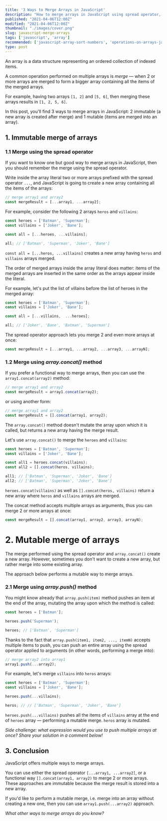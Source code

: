 ```yaml
---
title: '3 Ways to Merge Arrays in JavaScript'
description: "How to merge arrays in JavaScript using spread operator, array.concat() and array.push()."
published: "2021-04-06T12:00Z"
modified: "2021-04-06T12:00Z"
thumbnail: "./images/cover.png"
slug: javascript-merge-arrays
tags: ['javascript', 'array']
recommended: ['javascript-array-sort-numbers', 'operations-on-arrays-javascript']
type: post
---
```


An array is a data structure representing an ordered collection of indexed items.  

A common operation performed on multiple arrays is *merge* &mdash; when 2 or more arrays are merged to form a bigger array containing all the items of the merged arrays.  

For example, having two arrays `[1, 2]` and `[5, 6]`, then merging these arrays results in `[1, 2, 5, 6]`.  

In this post, you'll find 3 ways to merge arrays in JavaScript: 2 immutable (a new array is created after merge) and 1 mutable (items are merged into an array).  

## 1. Immutable merge of arrays

### 1.1 Merge using the spread operator

If you want to know one but good way to merge arrays in JavaScript, then you should remember the merge using the spread operator.  

Write inside the array literal two or more arrays prefixed with the spread operator `...`, and JavaScript is going to create a new array containing all the items of the arrays:

```javascript
// merge array1 and array2
const mergeResult = [...array1, ...array2];
```

For example, consider the following 2 arrays `heros` and `villains`:

```javascript
const heroes = ['Batman', 'Superman'];
const villains = ['Joker', 'Bane'];

const all = [...heroes, ...villains];

all; // ['Batman', 'Superman', 'Joker', 'Bane']
```

`const all = [...heros, ...villains]` creates a new array having `heros` and `villains` arrays merged.  

The order of merged arrays inside the array literal does matter: items of the merged arrays are inserted in the same order as the arrays appear inside the literal. 

For example, let's put the list of villains before the list of heroes in the merged array:

```javascript
const heroes = ['Batman', 'Superman'];
const villains = ['Joker', 'Bane'];

const all = [...villains,  ...heroes];

all; // ['Joker', 'Bane', 'Batman', 'Superman']
```

The spread operator approach lets you merge 2 and even more arrays at once: 

```javascript
const mergeResult = [...array1, ...array2, ...array3, ...arrayN];
```

### 1.2 Merge using *array.concat()* method

If you prefer a functional way to merge arrays, then you can use the `array1.concat(array2)` method:

```javascript
// merge array1 and array2
const mergeResult = array1.concat(array2);
```

or using another form:

```javascript
// merge array1 and array2
const mergeResult = [].concat(array1, array2);
```

The `array.concat()` method doesn't mutate the array upon which it is called, but returns a new array having the merge result.    

Let's use `array.concat()` to merge the `heroes` and `villains`:

```javascript
const heroes = ['Batman', 'Superman'];
const villains = ['Joker', 'Bane'];

const all1 = heroes.concat(villains);
const all2 = [].concat(heros, villains);

all1; // ['Batman', 'Superman', 'Joker', 'Bane']
all2; // ['Batman', 'Superman', 'Joker', 'Bane']
```

`heroes.concat(villains)` as well as `[].concat(heros, villains)` return a new array where `heros` and `villains` arrays are merged.  

The concat method accepts multiple arrays as arguments, thus you can merge 2 or more arrays at once:

```javascript
const mergeResult = [].concat(array1, array2, array3, arrayN);
```

# 2. Mutable merge of arrays

The merge performed using the spread operator and `array.concat()` create a new array. However, sometimes you don't want to create a new array, but rather merge into some existing array.  

The approach below performs a mutable way to merge arrays.  

### 2.1 Merge using *array.push()* method

You might know already that `array.push(item)` method pushes an item at the end of the array, mutating the array upon which the method is called:  

```javascript
const heroes = ['Batman'];

heroes.push('Superman');

heroes; // ['Batman', 'Superman']
```

Thanks to the fact that `array.push(item1, item2, ..., itemN)` accepts multiple items to push, you can push an entire array using the spread operator applied to arguments (in other words, performing a merge into):

```javascript
// merge array2 into array1
array1.push(...array2);
```

For example, let's merge `villains` into `heros` arrays:

```javascript
const heroes = ['Batman', 'Superman'];
const villains = ['Joker', 'Bane'];

heroes.push(...villains);

heros; // // ['Batman', 'Superman', 'Joker', 'Bane']
```

`heroes.push(...villains)` pushes all the items of `villains` array at the end of `heroes` array &mdash; performing a mutable merge. `heros` array is mutated.  

*Side challenge: what expression would you use to push multiple arrays at once? Share your solution in a comment below!*

## 3. Conclusion

JavaScript offers multiple ways to merge arrays.  

You can use either the spread operator `[...array1, ...array2]`, or a functional way `[].concat(array1, array2)` to merge 2 or more arrays. These approaches are immutable because the merge result is stored into a new array.  

If you'd like to perform a mutable merge, i.e. merge into an array without creating a new one, then you can use `array1.push(...array2)` approach.  

*What other ways to merge arrays do you know?*
